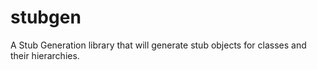 # stubgen
A Stub Generation library that will generate stub objects for classes and their hierarchies.
